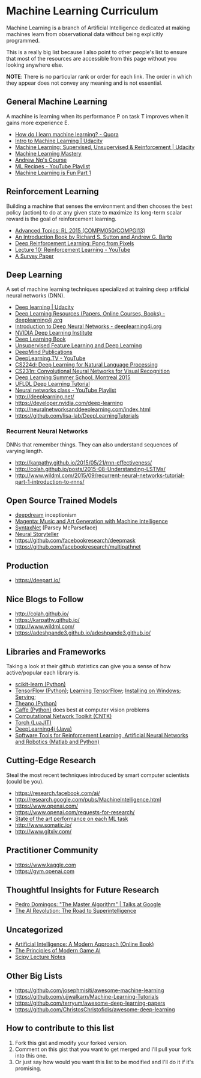 # Machine Learning Curriculum
Machine Learning is a branch of Artificial Intelligence dedicated at making machines learn from observational data without being explicitly programmed.

This is a really big list because I also point to other people's list to ensure that most of the resources are accessible from this page without you looking anywhere else.

**NOTE**: There is no particular rank or order for each link. The order in which they appear does not convey any meaning and is not essential.

## General Machine Learning
A machine is learning when its performance P on task T improves when it gains more experience E.
 * [How do I learn machine learning? - Quora](https://www.quora.com/How-do-I-learn-machine-learning-1)
 * [Intro to Machine Learning | Udacity](https://www.udacity.com/course/intro-to-machine-learning--ud120)
 * [Machine Learning: Supervised, Unsupervised & Reinforcement | Udacity](https://www.udacity.com/course/machine-learning--ud262)
 * [Machine Learning Mastery](http://machinelearningmastery.com/start-here/)
 * [Andrew Ng's Course](https://www.coursera.org/learn/machine-learning)
 * [ML Recipes - YouTube Playlist](https://www.youtube.com/playlist?list=PLOU2XLYxmsIIuiBfYad6rFYQU_jL2ryal)
 * [Machine Learning is Fun Part 1](https://medium.com/@ageitgey/machine-learning-is-fun-80ea3ec3c471)

## Reinforcement Learning
Building a machine that senses the environment and then chooses the best policy (action) to do at any given state to maximize its long-term scalar reward is the goal of reinforcement learning.
 * [Advanced Topics: RL 2015 (COMPM050/COMPGI13)](http://www0.cs.ucl.ac.uk/staff/D.Silver/web/Teaching.html)
 * [An Introduction Book by Richard S. Sutton and Andrew G. Barto](https://webdocs.cs.ualberta.ca/~sutton/book/ebook/the-book.html)
 * [Deep Reinforcement Learning: Pong from Pixels](http://karpathy.github.io/2016/05/31/rl/)
 * [Lecture 10: Reinforcement Learning - YouTube](https://www.youtube.com/watch?v=IXuHxkpO5E8)
 * [A Survey Paper](https://www.jair.org/media/301/live-301-1562-jair.pdf)

## Deep Learning
A set of machine learning techniques specialized at training deep artificial neural networks (DNN).
 * [Deep learning | Udacity](https://www.udacity.com/course/deep-learning--ud730)
 * [Deep Learning Resources (Papers, Online Courses, Books) - deeplearning4j.org](http://deeplearning4j.org/deeplearningpapers.html)
 * [Introduction to Deep Neural Networks - deeplearning4j.org](http://deeplearning4j.org/neuralnet-overview.html)
 * [NVIDIA Deep Learning Institute](https://developer.nvidia.com/deep-learning-courses)
 * [Deep Learning Book](http://www.deeplearningbook.org/)
 * [Unsupervised Feature Learning and Deep Learning](http://ufldl.stanford.edu/wiki/index.php/Main_Page)
 * [DeepMind Publications](https://deepmind.com/publications.html)
 * [DeepLearning.TV - YouTube](https://www.youtube.com/channel/UC9OeZkIwhzfv-_Cb7fCikLQ)
 * [CS224d: Deep Learning for Natural Language Processing](http://cs224d.stanford.edu/)
 * [CS231n: Convolutional Neural Networks for Visual Recognition](http://cs231n.stanford.edu/)
 * [Deep Learning Summer School, Montreal 2015](http://videolectures.net/deeplearning2015_montreal/)
 * [UFLDL Deep Learning Tutorial](http://deeplearning.stanford.edu/tutorial/)
 * [Neural networks class - YouTube Playlist](https://www.youtube.com/playlist?list=PL6Xpj9I5qXYEcOhn7TqghAJ6NAPrNmUBH)
 * http://deeplearning.net/
 * https://developer.nvidia.com/deep-learning
 * http://neuralnetworksanddeeplearning.com/index.html
 * https://github.com/lisa-lab/DeepLearningTutorials
 
### Recurrent Neural Networks
DNNs that remember things. They can also understand sequences of varying length.
 * http://karpathy.github.io/2015/05/21/rnn-effectiveness/
 * http://colah.github.io/posts/2015-08-Understanding-LSTMs/
 * http://www.wildml.com/2015/09/recurrent-neural-networks-tutorial-part-1-introduction-to-rnns/
 
## Open Source Trained Models
 * [deepdream](https://github.com/google/deepdream) inceptionism
 * [Magenta: Music and Art Generation with Machine Intelligence](https://github.com/tensorflow/magenta)
 * [SyntaxNet](https://github.com/tensorflow/models/tree/master/syntaxnet) (Parsey McParseface)
 * [Neural Storyteller](https://github.com/ryankiros/neural-storyteller)
 * https://github.com/facebookresearch/deepmask
 * https://github.com/facebookresearch/multipathnet
 
## Production
 * https://deepart.io/

## Nice Blogs to Follow
 * http://colah.github.io/
 * https://karpathy.github.io/
 * http://www.wildml.com/
 * https://adeshpande3.github.io/adeshpande3.github.io/

## Libraries and Frameworks
Taking a look at their github statistics can give you a sense of how active/popular each library is.
 * [scikit-learn (Python)](https://github.com/scikit-learn/scikit-learn)
 * [TensorFlow (Python)](https://github.com/tensorflow/tensorflow); [Learning TensorFlow](http://learningtensorflow.com/index.html); [Installing on Windows](https://github.com/tensorflow/tensorflow/issues/42#issuecomment-241256173); [Serving](https://tensorflow.github.io/serving/);
 * [Theano (Python)](https://github.com/Theano/Theano)
 * [Caffe (Python)](https://github.com/BVLC/caffe) does best at computer vision problems
 * [Computational Network Toolkit (CNTK)](https://github.com/Microsoft/CNTK)
 * [Torch (LuaJIT)](https://github.com/torch/torch7)
 * [DeepLearning4j (Java)](https://github.com/deeplearning4j/deeplearning4j)
 * [Software Tools for Reinforcement Learning, Artificial Neural Networks and Robotics (Matlab and Python)](http://jamh-web.appspot.com/download.htm)

## Cutting-Edge Research
Steal the most recent techniques introduced by smart computer scientists (could be you).
 * https://research.facebook.com/ai/
 * http://research.google.com/pubs/MachineIntelligence.html
 * https://www.openai.com/
 * https://www.openai.com/requests-for-research/
 * [State of the art performance on each ML task](http://rodrigob.github.io/are_we_there_yet/build/)
 * http://www.somatic.io/
 * http://www.gitxiv.com/

## Practitioner Community
 * https://www.kaggle.com
 * https://gym.openai.com

## Thoughtful Insights for Future Research
 * [Pedro Domingos: "The Master Algorithm" | Talks at Google](https://www.youtube.com/watch?v=B8J4uefCQMc)
 * [The AI Revolution: The Road to Superintelligence](http://waitbutwhy.com/2015/01/artificial-intelligence-revolution-1.html)
 
## Uncategorized
 * [Artificial Intelligence: A Modern Approach (Online Book)](http://aima.cs.berkeley.edu/)
 * [The Principles of Modern Game AI](https://courses.nucl.ai/)
 * [Scipy Lecture Notes](http://www.scipy-lectures.org/index.html)
 
## Other Big Lists
 * https://github.com/josephmisiti/awesome-machine-learning
 * https://github.com/ujjwalkarn/Machine-Learning-Tutorials
 * https://github.com/terryum/awesome-deep-learning-papers
 * https://github.com/ChristosChristofidis/awesome-deep-learning

## How to contribute to this list
 1. Fork this gist and modify your forked version.
 2. Comment on this gist that you want to get merged and I'll pull your fork into this one.
 3. Or just say how would you want this list to be modified and I'll do it if it's promising.